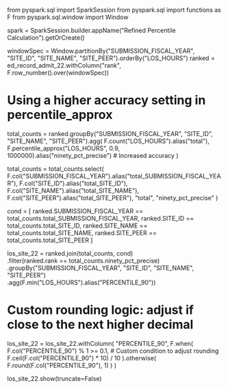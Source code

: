 from pyspark.sql import SparkSession
from pyspark.sql import functions as F
from pyspark.sql.window import Window

spark = SparkSession.builder.appName("Refined Percentile Calculation").getOrCreate()

windowSpec = Window.partitionBy("SUBMISSION_FISCAL_YEAR", "SITE_ID", "SITE_NAME", "SITE_PEER").orderBy("LOS_HOURS")
ranked = ed_record_admit_22.withColumn("rank", F.row_number().over(windowSpec))

# Using a higher accuracy setting in percentile_approx
total_counts = ranked.groupBy("SUBMISSION_FISCAL_YEAR", "SITE_ID", "SITE_NAME", "SITE_PEER").agg(
    F.count("LOS_HOURS").alias("total"),
    F.percentile_approx("LOS_HOURS", 0.9, 1000000).alias("ninety_pct_precise")  # Increased accuracy
)

total_counts = total_counts.select(
    F.col("SUBMISSION_FISCAL_YEAR").alias("total_SUBMISSION_FISCAL_YEAR"),
    F.col("SITE_ID").alias("total_SITE_ID"),
    F.col("SITE_NAME").alias("total_SITE_NAME"),
    F.col("SITE_PEER").alias("total_SITE_PEER"),
    "total",
    "ninety_pct_precise"
)

cond = [
    ranked.SUBMISSION_FISCAL_YEAR == total_counts.total_SUBMISSION_FISCAL_YEAR,
    ranked.SITE_ID == total_counts.total_SITE_ID,
    ranked.SITE_NAME == total_counts.total_SITE_NAME,
    ranked.SITE_PEER == total_counts.total_SITE_PEER
]

los_site_22 = ranked.join(total_counts, cond)\
    .filter(ranked.rank == total_counts.ninety_pct_precise)\
    .groupBy("SUBMISSION_FISCAL_YEAR", "SITE_ID", "SITE_NAME", "SITE_PEER")\
    .agg(F.min("LOS_HOURS").alias("PERCENTILE_90"))

# Custom rounding logic: adjust if close to the next higher decimal
los_site_22 = los_site_22.withColumn(
    "PERCENTILE_90",
    F.when(
        F.col("PERCENTILE_90") % 1 >= 0.1,  # Custom condition to adjust rounding
        F.ceil(F.col("PERCENTILE_90") * 10) / 10
    ).otherwise(
        F.round(F.col("PERCENTILE_90"), 1)
    )
)

los_site_22.show(truncate=False)
